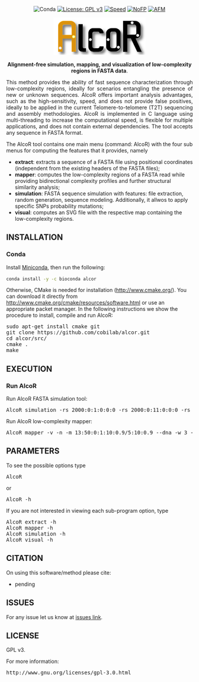 <div align="center">

![Conda](https://img.shields.io/conda/dn/bioconda/alcor)
[![License: GPL v3](https://img.shields.io/badge/License-GPL%20v3-blue.svg)](LICENSE)
[![Speed](https://img.shields.io/static/v1.svg?label=Ultra-Fast&message=High%20speed%20performance&color=green)](#)
[![NoFP](https://img.shields.io/static/v1.svg?label=Testing&message=No%20false%20positives&color=orange)](#)
[![AFM](https://img.shields.io/static/v1.svg?label=AFM&message=alignment-free%20method&color=yellow)](#)

</div>

<p align="center"><img src="imgs/logo_trans.png" alt="AlcoR" width="250" border="0" /></p>
<p align="center">
<b>Alignment-free simulation, mapping, and visualization of low-complexity regions in FASTA data</b>. 
</p>

<p align="justify">
This method provides the ability of fast sequence characterization through low-complexity regions, ideally for scenarios entangling the presence of new or unknown sequences. AlcoR offers important analysis advantages, such as the high-sensitivity, speed, and does not provide false positives, ideally to be applied in the current Telomere-to-telomere (T2T) sequencing and assembly methodologies. AlcoR is implemented in C language using multi-threading to increase the computational speed, is flexible for multiple applications, and does not contain external dependencies. The tool accepts any sequence in FASTA format.

The AlcoR tool contains one main menu (command: AlcoR) with the four sub menus for computing the features that it provides, namely
<ul>
<li><b>extract</b>: extracts a sequence of a FASTA file using positional coordinates (independent from the existing headers of the FASTA files);</li>
<li><b>mapper</b>: computes the low-complexity regions of a FASTA read while providing bidirectional complexity profiles and further structural similarity analysis;</li>
<li><b>simulation</b>: FASTA sequence simulation with features: file extraction, random generation, sequence modeling. Additionally, it allwos to apply specific SNPs probability mutations;</li>
<li><b>visual</b>: computes an SVG file with the respective map containing the low-complexity regions.</li>
</ul>
</p>

## INSTALLATION ##

### Conda
Install [Miniconda](https://docs.conda.io/en/latest/miniconda.html), then run the following:
```bash
conda install -y -c bioconda alcor
```

Otherwise, CMake is needed for installation (http://www.cmake.org/). You can download it directly from http://www.cmake.org/cmake/resources/software.html or use an appropriate packet manager. In the following instructions we show the procedure to install, compile and run AlcoR:

<pre>
sudo apt-get install cmake git
git clone https://github.com/cobilab/alcor.git
cd alcor/src/
cmake .
make
</pre>

## EXECUTION

### Run AlcoR

Run AlcoR FASTA simulation tool:

<pre>
AlcoR simulation -rs 2000:0:1:0:0:0 -rs 2000:0:11:0:0:0 -rs 2000:0:1:0:0:0 -rs 2000:0:71:0:0:0 > sample.fasta;
</pre>

Run AlcoR low-complexity mapper:
<pre>
AlcoR mapper -v -n -m 13:50:0:1:10:0.9/5:10:0.9 --dna -w 3 -t 0.5 sample.fasta
</pre>

## PARAMETERS

To see the possible options type
<pre>
AlcoR
</pre>
or
<pre>
AlcoR -h
</pre>

If you are not interested in viewing each sub-program option, type 
<pre>
AlcoR extract -h
AlcoR mapper -h
AlcoR simulation -h
AlcoR visual -h
</pre>

## CITATION ##

On using this software/method please cite:

* pending

## ISSUES ##

For any issue let us know at [issues link](https://github.com/cobilab/alcor/issues).

## LICENSE ##

GPL v3.

For more information:
<pre>http://www.gnu.org/licenses/gpl-3.0.html</pre>

